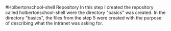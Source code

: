 #Holbertonschool-shell Repository
In this step I created the repository called holbertonschool-shell were the directory "basics" was created.
In the directory "basics", the files from the step 5 were created with the purpose of describing what the intranet
was asking for.  
